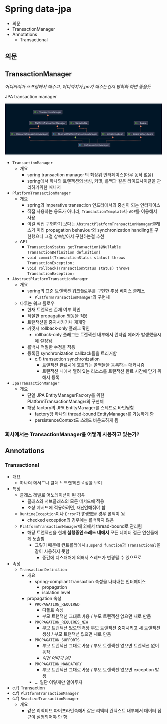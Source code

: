 # Spring data-jpa

- 의문
- TransactionManager
- Annotations
  - Transactional

## 의문

## TransactionManager

*어디까지가 스프링에서 해주고, 어디까지가 jpa가 해주는건지 명확화 하면 좋을듯*

JPA transaction manager

![](./images/jpa/transaction_manager1.png)

- `TransactionManager`
  - 개요
    - spring transaction manager 의 최상위 인터페이스(아무 동작 없음)
    - spring에서 하나의 트랜잭션의 생성, 커밋, 롤백과 같은 라이프사이클을 관리하기위한 매니저
- `PlatformTransactionManager`
  - 개요
    - spring의 imperative transaction 인프라에서의 중심이 되는 인터페이스
    - 직접 사용하는 용도가 아니라, `TransactionTemplate`나 `AOP`를 이용해서 사용
    - 이걸 직접 구현하기 보다는 `AbstractPlatformTransactionManager`클래스가 미리 propagation behaviour와 synchronization handling을 구현했으니 그걸 상속받아서 구현하는걸 추천
  - API
    - `TransactionStatus getTransaction(@Nullable TransactionDefinition definition)`
    - `void commit(TransactionStatus status) throws TransactionException;`
    - `void rollback(TransactionStatus status) throws TransactionException;`
- `AbstractPlatformTransactionManager`
  - 개요
    - spring의 표준 트랜잭션 워크플로우를 구현한 추상 베이스 클래스
      - `PlatformTransactionManager`의 구현체
  - 다루는 워크 플로우
    - 현재 트랜잭션 존재 여부 확인
    - 적절한 propagation 행동을 적용
    - 트랜잭션을 중지시키거나 재개함
    - 커밋시 rollback-only 플래그 확인
      - rollback-only 플래그는 트랜잭션 내부에서 런타임 에러가 발생했을시에 설정됨
    - 롤백시 적절한 수정을 적용
    - 등록된 synchronization callback들을 트리거함
      - c.f) transaction synchronization
        - 트랜잭션 완료시에 호출되는 콜백들을 등록하는 매커니즘
        - 트랜잭션 내에서 열려 있는 리소스를 트랜잭션 완료 시간에 닫기 위해서 등록
- `JpaTransactionManager`
  - 개요
    - 단일 JPA EntityManagerFactory를 위한 PlatformTransactionManager의 구현체
    - 해당 factory의 JPA EntityManager를 스레드로 바인딩함
      - factory당 하나의 thread-bound EntityManager를 가능하게 함
      - persistenceContext도 스레드 바운드하게 됨

### 회사에서는 TransactionManager를 어떻게 사용하고 있는가?

## Annotations

### Transactional

- 개요
  - 하나의 메서드나 클래스 트랜잭션 속성을 부여
- 특징
  - 클래스 레벨로 어노테이션이 된 경우
    - 클래스와 서브클래스의 모든 메서드에 적용
    - 조상 메서드에 적용하려면, 재선언해줘야 함
  - `RuntimeException`이나 `Error`가 발생했을 경우 롤백이 됨
    - checked exception의 경우에는 롤백하지 않음
  - `PlatformTransactionManager`에 의해서 thread-bound로 관리됨
    - 해당 트랜젝션을 현재 **실행중인 스레드 내에서** 모든 데이터 접근 연산들에게 노출함
      - 그렇기 때문에 컨트롤러에서 `suspend function`과 `Transactional`을 같이 사용하지 못함
        - 중간에 디스패쳐에 의해서 스레드가 변경될 수 있으므로
- 속성
  - `TransactionDefinition`
    - 개요
      - spring-compliant transaction 속성을 나타내는 인터페이스
        - propagation
        - isolation level
    - propagation 속성
      - `PROPAGATION_REQUIRED`
        - 디폴트 속성
        - 부모 트랜잭션 그대로 사용 / 부모 트랜잭션 없으면 새로 만듬
      - `PROPAGATION_REQUIRES_NEW`
        - 부모 트랜잭션 있으면 해당 부모 트랜잭션 중지시키고 새 트랜잭션 생성 / 부모 트랜잭션 없으면 새로 만듬
      - `PROPAGATION_SUPPORTS`
        - 부모 트랜잭션 그대로 사용 / 부모 트랜잭션 없으면 트랜잭션 없이 동작
        - *이건 어따가 씀?*
      - `PROPAGATION_MANDATORY`
        - 부모 트랜잭션 그대로 사용 / 부모 트랜잭션 없으면 exception 발생
      - ... 일단 이렇게만 알아두자
- c.f) Transaction
- c.f) `PlatformTransactionManager`
- c.f) `ReactiveTransactionManager`
  - 개요
    - 같은 리액티브 파이프라인속에서 같은 리액터 컨텍스트 내부에서 데이터 접근이 실행되어야 만 함
